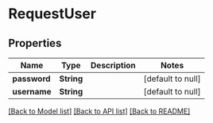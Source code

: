 # RequestUser
## Properties

| Name | Type | Description | Notes |
|------------ | ------------- | ------------- | -------------|
| **password** | **String** |  | [default to null] |
| **username** | **String** |  | [default to null] |

[[Back to Model list]](../README.md#documentation-for-models) [[Back to API list]](../README.md#documentation-for-api-endpoints) [[Back to README]](../README.md)

